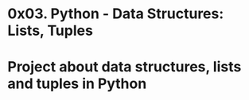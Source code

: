 # 0x03. Python - Data Structures: Lists, Tuples
# Project about data structures, lists and tuples in Python